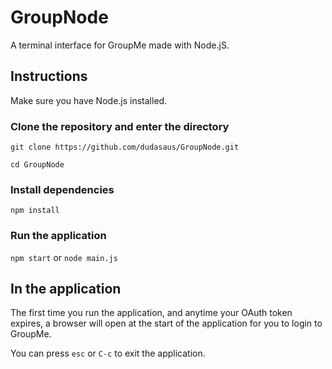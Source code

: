 # GroupNode
A terminal interface for GroupMe made with Node.jS.

## Instructions
Make sure you have Node.js installed.
### Clone the repository and enter the directory
`git clone https://github.com/dudasaus/GroupNode.git`

`cd GroupNode`
### Install dependencies
`npm install`
### Run the application
`npm start` or `node main.js`

## In the application
The first time you run the application, and anytime your OAuth token expires, a browser will open at the start of the application for you to login to GroupMe.

You can press `esc` or `C-c` to exit the application.
